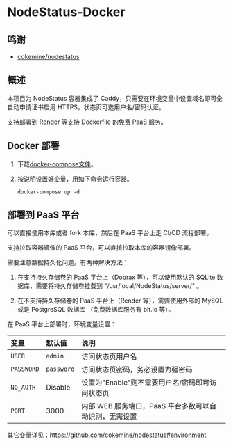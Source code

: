 # NodeStatus-Docker

## 鸣谢

- [cokemine/nodestatus](https://github.com/cokemine/nodestatus)

## 概述

本项目为 NodeStatus 容器集成了 Caddy，只需要在环境变量中设置域名即可全自动申请证书启用 HTTPS，状态页可选用户名/密码认证。

支持部署到 Render 等支持 Dockerfile 的免费 PaaS 服务。

## Docker 部署

 1. 下载[docker-compose文件](https://github.com/wy580477/NodeStatus-Docker/blob/main/docker-compose.yml)。

 2. 按说明设置好变量，用如下命令运行容器。

        docker-compose up -d

## 部署到 PaaS 平台

可以直接使用本库或者 fork 本库，然后在 PaaS 平台上走 CI/CD 流程部署。

支持拉取容器镜像的 PaaS 平台，可以直接拉取本库的容器镜像部署。

需要注意数据持久化问题。有两种解决方法：

1. 在支持持久存储卷的 PaaS 平台上（Doprax 等），可以使用默认的 SQLite 数据库，需要将持久存储卷挂载到 "/usr/local/NodeStatus/server/" 。 

2. 在不支持持久存储卷的 PaaS 平台上（Render 等），需要使用外部的 MySQL 或是 PostgreSQL 数据库 （免费数据库服务有 bit.io 等）。

在 PaaS 平台上部署时，环境变量设置：

| 变量 | 默认值 | 说明 |
| :--- | :--- | :--- |
| `USER` | `admin` | 访问状态页用户名 |
| `PASSWORD` | `password` | 访问状态页密码，务必设置为强密码 |
| `NO_AUTH` | Disable | 设置为"Enable"则不需要用户名/密码即可访问状态页 |
| `PORT` | 3000 | 内部 WEB 服务端口，PaaS 平台多数可以自动识别，无需设置 |

其它变量详见：https://github.com/cokemine/nodestatus#environment
